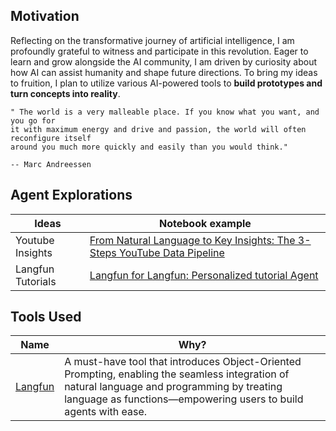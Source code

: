 
## Motivation

Reflecting on the transformative journey of artificial intelligence, I am profoundly
grateful to witness and participate in this revolution. Eager to learn and grow 
alongside the AI community, I am driven by curiosity about how AI can assist 
humanity and shape future directions. To bring my ideas to fruition, I plan to 
utilize various AI-powered tools to **build prototypes and turn concepts into reality**.

```
" The world is a very malleable place. If you know what you want, and you go for
it with maximum energy and drive and passion, the world will often reconfigure itself
around you much more quickly and easily than you would think." 

-- Marc Andreessen
```

## Agent Explorations

| Ideas               |  Notebook example                        |
| ------------------- | ---------------------------------------- |
| Youtube Insights    | [From Natural Language to Key Insights: The 3-Steps YouTube Data Pipeline](https://github.com/Amyssjj/Agent_Exploration/blob/main/Agent_Youtube_Insights_Fetcher.ipynb)|
| Langfun Tutorials    | [Langfun for Langfun: Personalized tutorial Agent](https://github.com/Amyssjj/Agent_Exploration/blob/main/Agent_Langfun_Tutorial.ipynb)|





## Tools Used

| Name               |  Why?                        |
| ------------------- | ---------------------------------------- |
| [Langfun](https://github.com/google/langfun/tree/main)    | A must-have tool that introduces Object-Oriented Prompting, enabling the seamless integration of natural language and programming by treating language as functions—empowering users to build agents with ease.


